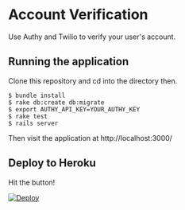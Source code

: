 # Account Verification

Use Authy and Twilio to verify your user's account.

## Running the application

Clone this repository and cd into the directory then.

```
$ bundle install
$ rake db:create db:migrate
$ export AUTHY_API_KEY=YOUR_AUTHY_KEY
$ rake test
$ rails server
```

Then visit the application at http://localhost:3000/

## Deploy to Heroku

Hit the button!

[![Deploy](https://www.herokucdn.com/deploy/button.png)](https://heroku.com/deploy)
